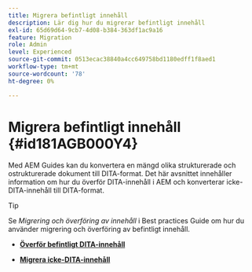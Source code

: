 ```yaml
---
title: Migrera befintligt innehåll
description: Lär dig hur du migrerar befintligt innehåll
exl-id: 65d69d64-9cb7-4d08-b384-363df1ac9a16
feature: Migration
role: Admin
level: Experienced
source-git-commit: 0513ecac38840a4cc649758bd1180edff1f8aed1
workflow-type: tm+mt
source-wordcount: '78'
ht-degree: 0%

---
```


# Migrera befintligt innehåll {#id181AGB000Y4}

Med AEM Guides kan du konvertera en mängd olika strukturerade och ostrukturerade dokument till DITA-format. Det här avsnittet innehåller information om hur du överför DITA-innehåll i AEM och konverterar icke-DITA-innehåll till DITA-format.

>[!TIP]
>
> Se *Migrering och överföring av innehåll* i Best practices Guide om hur du använder migrering och överföring av befintligt innehåll.

- **[Överför befintligt DITA-innehåll](migrate-content-upload-existing-dita-content.md)**

- **[Migrera icke-DITA-innehåll](migrate-content-non-dita.md)**
